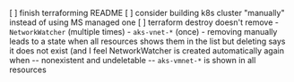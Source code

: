 [ ] finish terraforming README
[ ] consider building k8s cluster "manually" instead of using MS managed one
[ ] terraform destroy doesn't remove
    - `NetworkWatcher` (multiple times)
    - `aks-vnet-*` (once)
    - removing manually leads to a state when all resources shows them in the list but deleting says it does not exist (and I feel NetworkWatcher is created automatically again when -- nonexistent and undeletable -- `aks-vmnet-*` is shown in all resources
